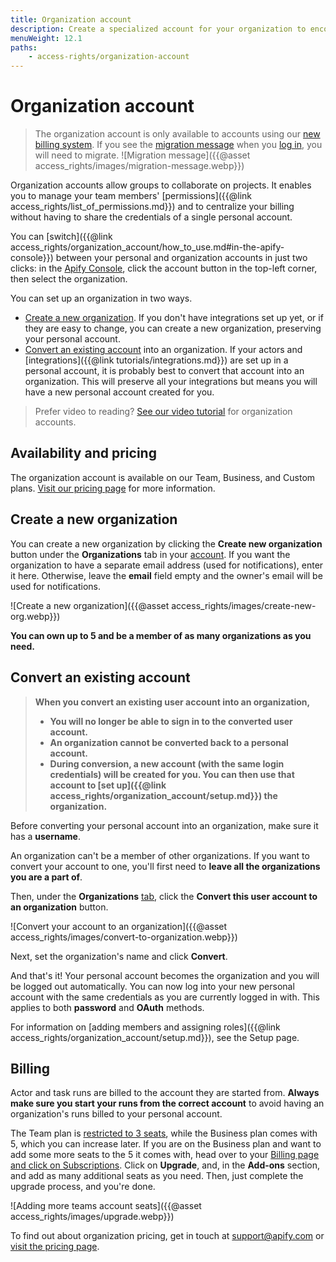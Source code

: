 ```yaml
---
title: Organization account
description: Create a specialized account for your organization to encourage collaboration and manage permissions efficiently. Convert an existing account or create one from scratch.
menuWeight: 12.1
paths:
    - access-rights/organization-account
---
```


# Organization account

> The organization account is only available to accounts using our [new billing system](https://blog.apify.com/launching-new-billing-system-3a26f8384a44). If you see the [migration message](https://blog.apify.com/launching-new-billing-system-3a26f8384a44#92f7) when you [log in](https://console.apify.com), you will need to migrate.
> ![Migration message]({{@asset access_rights/images/migration-message.webp}})

Organization accounts allow groups to collaborate on projects. It enables you to manage your team members' [permissions]({{@link access_rights/list_of_permissions.md}}) and to centralize your billing without having to share the credentials of a single personal account.

You can [switch]({{@link access_rights/organization_account/how_to_use.md#in-the-apify-console}}) between your personal and organization accounts in just two clicks: in the [Apify Console](https://console.apify.com), click the account button in the top-left corner, then select the organization.

You can set up an organization in two ways.

* [Create a new organization](#create-a-new-organization). If you don't have integrations set up yet, or if they are easy to change, you can create a new organization, preserving your personal account.
* [Convert an existing account](#convert-an-existing-account) into an organization. If your actors and [integrations]({{@link tutorials/integrations.md}}) are set up in a personal account, it is probably best to convert that account into an organization. This will preserve all your integrations but means you will have a new personal account created for you.

> Prefer video to reading? [See our video tutorial](https://www.youtube.com/watch?v=BIL6HqtnvKk) for organization accounts.

## [](#availability-and-pricing) Availability and pricing

The organization account is available on our Team, Business, and Custom plans. [Visit our pricing page](https://apify.com/pricing) for more information.

## [](#create-a-new-organization) Create a new organization

You can create a new organization by clicking the **Create new organization** button under the **Organizations** tab in your [account](https://console.apify.com/account#/myorganizations). If you want the organization to have a separate email address (used for notifications), enter it here. Otherwise, leave the **email** field empty and the owner's email will be used for notifications.

![Create a new organization]({{@asset access_rights/images/create-new-org.webp}})

**You can own up to 5 and be a member of as many organizations as you need.**

## [](#convert-an-existing-account) Convert an existing account

> **When you convert an existing user account into an organization,**
>
> * **You will no longer be able to sign in to the converted user account.**
> * **An organization cannot be converted back to a personal account.**
> * **During conversion, a new account (with the same login credentials) will be created for you. You can then use that account to [set up]({{@link access_rights/organization_account/setup.md}}) the organization.**

Before converting your personal account into an organization, make sure it has a **username**.

An organization can't be a member of other organizations. If you want to convert your account to one, you'll first need to **leave all the organizations you are a part of**.

Then, under the **Organizations** [tab](https://console.apify.com/account#/myorganizations), click the **Convert this user account to an organization** button.

![Convert your account to an organization]({{@asset access_rights/images/convert-to-organization.webp}})

Next, set the organization's name and click **Convert**.

And that's it! Your personal account becomes the organization and you will be logged out automatically. You can now log into your new personal account with the same credentials as you are currently logged in with. This applies to both **password** and **OAuth** methods.

For information on [adding members and assigning roles]({{@link access_rights/organization_account/setup.md}}), see the Setup page.

## [](#billing) Billing

Actor and task runs are billed to the account they are started from. **Always make sure you start your runs from the correct account** to avoid having an organization's runs billed to your personal account.

The Team plan is [restricted to 3 seats](https://apify.com/pricing), while the Business plan comes with 5, which you can increase later. If you are on the Business plan and want to add some more seats to the 5 it comes with, head over to your [Billing page and click on Subscriptions](https://console.apify.com/billing-new#/subscription). Click on **Upgrade**, and, in the **Add-ons** section, and add as many additional seats as you need. Then, just complete the upgrade process, and you're done.

![Adding more teams account seats]({{@asset access_rights/images/upgrade.webp}})

To find out about organization pricing, get in touch at [support@apify.com](mailto:support@apify.com?subject=Organization%20account%20pricing) or [visit the pricing page](https://apify.com/pricing).

